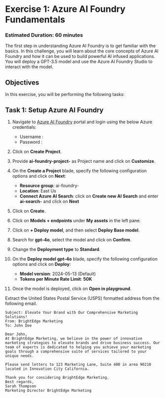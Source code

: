 # **Exercise 1**: Azure AI Foundry Fundamentals

### Estimated Duration: 60 minutes

The first step in understanding Azure AI Foundry is to get familiar with the basics. In this challenge, you will learn about the core concepts of Azure AI Foundry and how it can be used to build powerful AI infused applications. You will deploy a GPT-3.5 model and use the Azure AI Foundry Studio to interact with the model.

## Objectives
In this exercise, you will be performing the following tasks:

## Task 1: Setup Azure AI Foundry

1. Navigate to [Azure AI Foundry](https://ai.azure.com/) portal and login using the below Azure credentials:

    - Username : <inject key="AzureAdUserEmail"></inject>
    - Password : <inject key="AzureAdUserPassword"></inject>
1. Click on **Create Project**.
1. Provide **ai-foundry-project-<inject key="Deployment ID" enableCopy="false"></inject>** as Project name and click on **Customize**.
1. On the **Create a Project** blade, specify the following configuration options and click on **Next**:
    - **Resource group**: ai-foundry-<inject key="Deployment ID" enableCopy="false"></inject>
    - **Location**: East Us
    - **Connect Azure AI Search**: click on **Create new AI Search** and enter **ai-search-<inject key="Deployment ID" enableCopy="false"></inject>** and click on **Next**
1.  Click on **Create**.
1.  Click on **Models + endpoints** under **My assets** in the left pane.
1.  Click on **+ Deploy model**, and then select **Deploy Base model**.
1. Search for **gpt-4o**, select the model and click on **Confirm**.
1. Change the **Deployment type** to **Standard**.
1. On the **Deploy model gpt-4o** blade, specify the following configuration options and click on **Deploy**:
    - **Model version**: 2024-05-13 (Default)
    - **Tokens per Minute Rate Limit**: **50K**
1. Once the model is deployed, click on **Open in playground**.

Extract the United States Postal Service (USPS) formatted address from the following email.


    Subject: Elevate Your Brand with Our Comprehensive Marketing Solutions! 
    From: BrightEdge Marketing
    To: John Doe

    Dear John,
    At BrightEdge Marketing, we believe in the power of innovative marketing strategies to elevate brands and drive business success. Our team of experts is dedicated to helping you achieve your marketing goals through a comprehensive suite of services tailored to your unique needs.

    Please send letters to 123 Marketing Lane, Suite 400 in area 90210 located in Innovation City California.

    Thank you for considering BrightEdge Marketing.
    Best regards,
    Sarah Thompson 
    Marketing Director BrightEdge Marketing